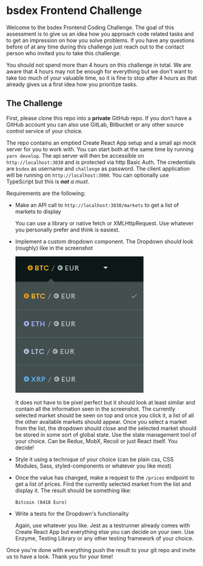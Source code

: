 # bsdex Frontend Challenge

Welcome to the bsdex Frontend Coding Challenge. The goal of this assessment is to give us an idea how you approach code related tasks and to get an impression on how you solve problems. If you have any questions before of at any time during this challenge just reach out to the contact person who invited you to take this challenge.

You should not spend more than 4 hours on this challenge in total. We are aware that 4 hours may not be enough for everything but we don't want to take too much of your valuable time, so it is fine to stop after 4 hours as that already gives us a first idea how you prioritize tasks.

## The Challenge

First, please clone this repo into a **private** GitHub repo. If you don't have a GitHub account you can also use GitLab, Bitbucket or any other source control service of your choice.

The repo contains an emptied Create React App setup and a small api mock server for you to work with. You can start both at the same time by running `yarn develop`. The api server will then be accessible on `http://localhost:3030` and is protected via http Basic Auth. The credentials are `bsdex` as username and `challenge` as password. The client application will be running on `http://localhost:3000`. You can optionally use TypeScript but this is _**not** a must_.

Requirements are the following:

- Make an API call to `http://localhost:3030/markets` to get a list of markets to display

  You can use a library or native fetch or XMLHttpRequest. Use whatever you personally prefer and think is easiest.

- Implement a custom dropdown component. The Dropdown should look (roughly) like in the screenshot

  ![](dropdown-screenshot.png)

  It does not have to be pixel perfect but it should look at least similar and contain all the information seen in the screenshot. The currently selected market should be seen on top and once you click it, a list of all the other available markets should appear. Once you select a market from the list, the dropdown should close and the selected market should be stored in some sort of global state. Use the state management tool of your choice. Can be Redux, MobX, Recoil or just React itself. You decide!

- Style it using a technique of your choice (can be plain css, CSS Modules, Sass, styled-components or whatever you like most)

- Once the value has changed, make a request to the `/prices` endpoint to get a list of prices. Find the currently selected market from the list and display it. The result should be something like:

  ```
  Bitcoin (8418 Euro)
  ```

- Write a tests for the Dropdown's functionality

  Again, use whatever you like. Jest as a testrunner already comes with Create React App but everything else you can decide on your own. Use Enzyme, Testing Library or any other testing framework of your choice.

Once you're done with everything push the result to your git repo and invite us to have a look. Thank you for your time!
